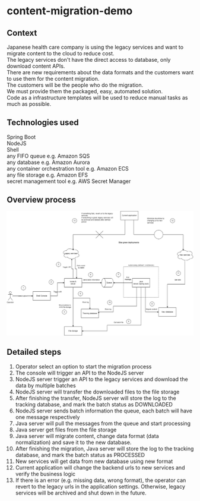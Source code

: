 # content-migration-demo

## Context
Japanese health care company is using the legacy services and want to migrate content to the cloud to reduce cost.   
The legacy services don't have the direct access to database, only download content APIs.   
There are new requirements about the data formats and the customers want to use them for the content migration.  
The customers will be the people who do the migration.  
We must provide them the packaged, easy, automated solution.  
Code as a infrastructure templates will be used to reduce manual tasks as much as possible.   

## Technologies used
Spring Boot  
NodeJS  
Shell  
any FIFO queue e.g. Amazon SQS  
any database e.g. Amazon Aurora  
any container orchestration tool e.g. Amazon ECS  
any file storage e.g. Amazon EFS  
secret management tool e.g. AWS Secret Manager

## Overview process
![This is an image](overview.png)

## Detailed steps
1. Operator select an option to start the migration process
2. The console will trigger an API to the NodeJS server
3. NodeJS server trigger an API to the legacy services and download the data by multiple batches
4. NodeJS server will transfer the downloaded files to the file storage
5. After finishing the transfer, NodeJS server will store the log to the tracking database, and mark the batch status as DOWNLOADED
6. NodeJS server sends batch information the queue, each batch will have one message respectively
7. Java server will pull the messages from the queue and start processing
8. Java server get files from the file storage
9. Java server will migrate content, change data format (data normalization) and save it to the new database.
10. After finishing the migration, Java server will store the log to the tracking database, and mark the batch status as PROCESSED
11. New services will get data from new database using new format
12. Current application will change the backend urls to new services and verify the business logic
13. If there is an error (e.g. missing data, wrong format), the operator can revert to the legacy urls in the application settings. Otherwise, legacy services will be archived and shut down in the future.

